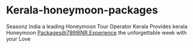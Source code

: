 Kerala-honeymoon-packages
=========================

Seasonz India a leading Honeymoon Tour Operator Kerala Provides kerala Honeymoon Packages@7999INR.Experience the unforgettable week with your Love
